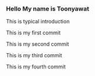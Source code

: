 ### Hello My name is Toonyawat
 This is typical introduction

This is my first commit

This is my second commit

This is my third commit

This is my fourth commit
